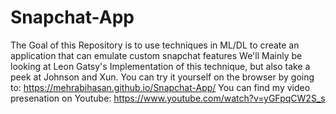 # Snapchat-App
The Goal of this Repository is to use techniques in ML/DL to create an application that can emulate custom snapchat features 
We'll Mainly be looking at Leon Gatsy's Implementation of this technique, but also take a peek at Johnson and Xun. 
You can try it yourself on the browser by going to: https://mehrabihasan.github.io/Snapchat-App/
You can find my video presenation on Youtube: https://www.youtube.com/watch?v=yGFpqCW2S_s
